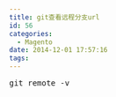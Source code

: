 ```yaml
---
title: git查看远程分支url
id: 56
categories:
  - Magento
date: 2014-12-01 17:57:16
tags:
---
```


 
<pre class="lang:default decode:true " >git remote -v</pre> 